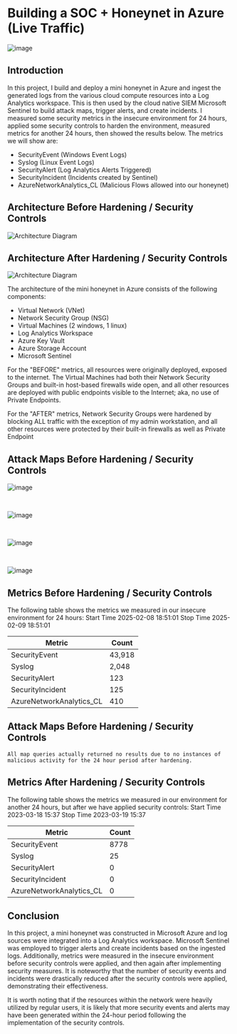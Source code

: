 # Building a SOC + Honeynet in Azure (Live Traffic)
![image](https://github.com/user-attachments/assets/14b1531f-a35f-43fc-b8ee-f4535a091af1)


## Introduction

In this project, I build and deploy a mini honeynet in Azure and ingest the generated logs from the various cloud compute resources into a Log Analytics workspace. This is then used by the cloud native SIEM Microsoft Sentinel to build attack maps, trigger alerts, and create incidents. I measured some security metrics in the insecure environment for 24 hours, applied some security controls to harden the environment, measured metrics for another 24 hours, then showed the results below. The metrics we will show are:

- SecurityEvent (Windows Event Logs)
- Syslog (Linux Event Logs)
- SecurityAlert (Log Analytics Alerts Triggered)
- SecurityIncident (Incidents created by Sentinel)
- AzureNetworkAnalytics_CL (Malicious Flows allowed into our honeynet)

## Architecture Before Hardening / Security Controls
![Architecture Diagram](https://i.imgur.com/aBDwnKb.jpg)

## Architecture After Hardening / Security Controls
![Architecture Diagram](https://i.imgur.com/YQNa9Pp.jpg)

The architecture of the mini honeynet in Azure consists of the following components:

- Virtual Network (VNet)
- Network Security Group (NSG)
- Virtual Machines (2 windows, 1 linux)
- Log Analytics Workspace
- Azure Key Vault
- Azure Storage Account
- Microsoft Sentinel

For the "BEFORE" metrics, all resources were originally deployed, exposed to the internet. The Virtual Machines had both their Network Security Groups and built-in host-based firewalls wide open, and all other resources are deployed with public endpoints visible to the Internet; aka, no use of Private Endpoints.

For the "AFTER" metrics, Network Security Groups were hardened by blocking ALL traffic with the exception of my admin workstation, and all other resources were protected by their built-in firewalls as well as Private Endpoint

## Attack Maps Before Hardening / Security Controls
![image](https://github.com/user-attachments/assets/3eb1e990-2532-4c71-a968-97c99813bd43)

<br>

![image](https://github.com/user-attachments/assets/113a2881-549b-401a-9d59-918feae882a4)

<br>

![image](https://github.com/user-attachments/assets/1f30a6db-a73f-45c5-b3f7-0959f91c6e9f)

<br>

![image](https://github.com/user-attachments/assets/c34a18df-77b8-48e2-9208-264ab6d49cd8)


## Metrics Before Hardening / Security Controls

The following table shows the metrics we measured in our insecure environment for 24 hours:
Start Time 2025-02-08 18:51:01
Stop Time 2025-02-09 18:51:01

| Metric                   | Count
| ------------------------ | -----
| SecurityEvent            | 43,918
| Syslog                   | 2,048
| SecurityAlert            | 123
| SecurityIncident         | 125
| AzureNetworkAnalytics_CL | 410

## Attack Maps Before Hardening / Security Controls

```All map queries actually returned no results due to no instances of malicious activity for the 24 hour period after hardening.```

## Metrics After Hardening / Security Controls

The following table shows the metrics we measured in our environment for another 24 hours, but after we have applied security controls:
Start Time 2023-03-18 15:37
Stop Time	2023-03-19 15:37

| Metric                   | Count
| ------------------------ | -----
| SecurityEvent            | 8778
| Syslog                   | 25
| SecurityAlert            | 0
| SecurityIncident         | 0
| AzureNetworkAnalytics_CL | 0

## Conclusion

In this project, a mini honeynet was constructed in Microsoft Azure and log sources were integrated into a Log Analytics workspace. Microsoft Sentinel was employed to trigger alerts and create incidents based on the ingested logs. Additionally, metrics were measured in the insecure environment before security controls were applied, and then again after implementing security measures. It is noteworthy that the number of security events and incidents were drastically reduced after the security controls were applied, demonstrating their effectiveness.

It is worth noting that if the resources within the network were heavily utilized by regular users, it is likely that more security events and alerts may have been generated within the 24-hour period following the implementation of the security controls.

